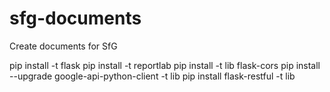# sfg-documents
Create documents for SfG

pip install -t flask
pip install -t reportlab
pip install -t lib flask-cors
pip install --upgrade google-api-python-client -t lib
pip install flask-restful -t lib